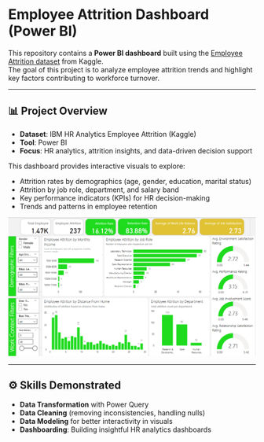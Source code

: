 # Employee Attrition Dashboard (Power BI)

This repository contains a **Power BI dashboard** built using the [Employee Attrition dataset](https://www.kaggle.com/pavansubhasht/ibm-hr-analytics-attrition-dataset) from Kaggle.  
The goal of this project is to analyze employee attrition trends and highlight key factors contributing to workforce turnover.

---

## 📊 Project Overview
- **Dataset**: IBM HR Analytics Employee Attrition (Kaggle)  
- **Tool**: Power BI  
- **Focus**: HR analytics, attrition insights, and data-driven decision support  

This dashboard provides interactive visuals to explore:
- Attrition rates by demographics (age, gender, education, marital status)  
- Attrition by job role, department, and salary band  
- Key performance indicators (KPIs) for HR decision-making  
- Trends and patterns in employee retention

![Dashboard](https://github.com/Willythepo0h/employee-attrition-prediction/blob/main/%5BPowerBI%5D-Employee%20Attrition%20Data/Employee_Attrition_Dashboard.png)

---

## ⚙️ Skills Demonstrated
- **Data Transformation** with Power Query  
- **Data Cleaning** (removing inconsistencies, handling nulls)  
- **Data Modeling** for better interactivity in visuals  
- **Dashboarding**: Building insightful HR analytics dashboards  

